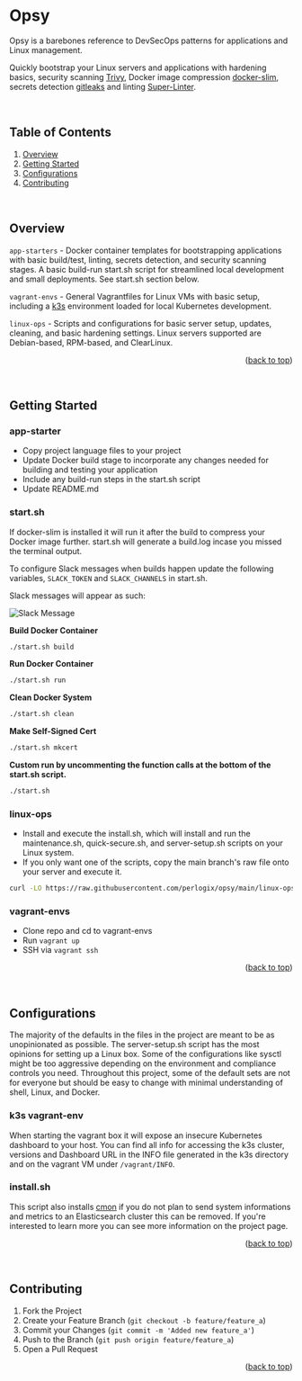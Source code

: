 # Opsy

Opsy is a barebones reference to DevSecOps patterns for applications and Linux management.

Quickly bootstrap your Linux servers and applications with hardening basics, security scanning [Trivy](https://github.com/aquasecurity/trivy), Docker image compression [docker-slim](https://github.com/docker-slim/docker-slim), secrets detection [gitleaks](https://github.com/zricethezav/gitleaks) and linting [Super-Linter](https://github.com/github/super-linter).

<div id="top"></div><br>

## Table of Contents

1. [Overview](#overview)
2. [Getting Started](#getting-started)
3. [Configurations](#configurations)
4. [Contributing](#contributing)

<br>

## Overview

`app-starters` - Docker container templates for bootstrapping applications with basic build/test, linting, secrets detection, and security scanning stages.  A basic build-run start.sh script for streamlined local development and small deployments. See start.sh section below.

`vagrant-envs` - General Vagrantfiles for Linux VMs with basic setup, including a [k3s](https://github.com/k3s-io/k3s) environment loaded for local Kubernetes development.

`linux-ops` - Scripts and configurations for basic server setup, updates, cleaning, and basic hardening settings. Linux servers supported are Debian-based, RPM-based, and ClearLinux.

<p align="right">(<a href="#top">back to top</a>)</p><br>

## Getting Started

### app-starter
  - Copy project language files to your project
  - Update Docker build stage to incorporate any changes needed for building and testing your application
  - Include any build-run steps in the start.sh script
  - Update README.md

### start.sh

If docker-slim is installed it will run it after the build to compress your Docker image further. start.sh will generate a build.log incase you missed the terminal output.

To configure Slack messages when builds happen update the following variables, `SLACK_TOKEN` and `SLACK_CHANNELS` in start.sh.

Slack messages will appear as such:

![Slack Message](https://perlogix.com/assets/images/opsy-slack.png "Slack Message")


**Build Docker Container**
```sh
./start.sh build
```

**Run Docker Container**
```sh
./start.sh run
```

**Clean Docker System**
```sh
./start.sh clean
```

**Make Self-Signed Cert**
```sh
./start.sh mkcert
```

**Custom run by uncommenting the function calls at the bottom of the start.sh script.**
```sh
./start.sh
```

### linux-ops
  - Install and execute the install.sh, which will install and run the maintenance.sh, quick-secure.sh, and server-setup.sh scripts on your Linux system.
  - If you only want one of the scripts, copy the main branch's raw file onto your server and execute it.

```sh
curl -LO https://raw.githubusercontent.com/perlogix/opsy/main/linux-ops/install.sh && chmod 0755 ./install.sh && ./install.sh
```

### vagrant-envs
  - Clone repo and cd to vagrant-envs
  - Run `vagrant up`
  - SSH via `vagrant ssh`

<p align="right">(<a href="#top">back to top</a>)</p><br>

## Configurations

The majority of the defaults in the files in the project are meant to be as unopinionated as possible. The server-setup.sh script has the most opinions for setting up a Linux box. Some of the configurations like sysctl might be too aggressive depending on the environment and compliance controls you need. Throughout this project, some of the default sets are not for everyone but should be easy to change with minimal understanding of shell, Linux, and Docker.

### k3s vagrant-env

When starting the vagrant box it will expose an insecure Kubernetes dashboard to your host. You can find all info for accessing the k3s cluster, versions and Dashboard URL in the INFO file generated in the k3s directory and on the vagrant VM under `/vagrant/INFO`.

### install.sh

This script also installs [cmon](https://github.com/perlogix/cmon) if you do not plan to send system informations and metrics to an Elasticsearch cluster this can be removed. If you're interested to learn more you can see more information on the project page.

<p align="right">(<a href="#top">back to top</a>)</p><br>

## Contributing


1. Fork the Project
2. Create your Feature Branch (`git checkout -b feature/feature_a`)
3. Commit your Changes (`git commit -m 'Added new feature_a'`)
4. Push to the Branch (`git push origin feature/feature_a`)
5. Open a Pull Request

<p align="right">(<a href="#top">back to top</a>)</p><br>